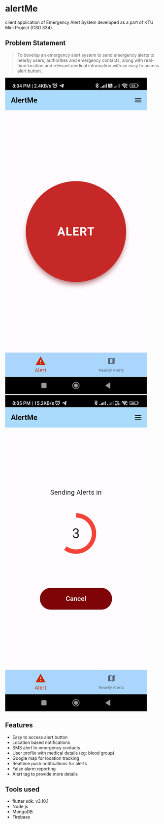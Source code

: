 # alertMe

client application of Emergency Alert System developed as a part of KTU Mini Project (CSD 334).

## Problem Statement
> To develop an emergency alert system to send emergency alerts to nearby users, authorities and emergency contacts, along with real-time location and relevant medical information with an easy to access alert button.

![home screen](screenshots/homescreen.jpg "home screen") ![alert countdown](screenshots/alert%20countdown.jpg "alert countdown")

## Features
- Easy to access alert button
- Location based notifications
- SMS alert to emergency contacts
- User profile with medical details (eg: blood group)
- Google map for location tracking
- Realtime push notifications for alerts
- False alarm reporting
- Alert tag to provide more details
## Tools used
- flutter sdk: v3.10.1
- Node js
- MongoDB
- Firebase
